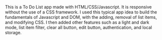 This is a To Do List app made with HTML/CSS/Javascript. It is responsive without the use of a CSS framework. I used this typical app idea to build the fundamentals of Javascript and DOM, with the adding, removal of list items, and modifying CSS. I then added other features such as a light and dark mode, list item filter, clear all button, edit button, authentication, and local storage. 
